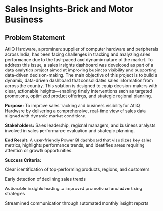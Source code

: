 # Sales Insights-Brick and Motor Business
## Problem Statement

AtliQ Hardware, a prominent supplier of computer hardware and peripherals across India, has been facing challenges in tracking and analyzing sales performance due to the fast-paced and dynamic nature of the market. To address this issue, a sales insights dashboard was developed as part of a data analytics project aimed at improving business visibility and supporting data-driven decision-making.
The main objective of this project is to build a dynamic, data-driven dashboard that consolidates sales information from across the country. This solution is designed to equip decision-makers with clear, actionable insights—enabling timely interventions such as targeted promotions, optimized product offerings, and strategic regional planning.

**Purpose:**
To improve sales tracking and business visibility for AtliQ Hardware by delivering a comprehensive, real-time view of sales data aligned with dynamic market conditions.

**Stakeholders:**
Sales leadership, regional managers, and business analysts involved in sales performance evaluation and strategic planning.

**End Result:**
A user-friendly Power BI dashboard that visualizes key sales metrics, highlights performance trends, and identifies areas requiring attention or growth opportunities.

**Success Criteria:**

Clear identification of top-performing products, regions, and customers

Early detection of declining sales trends

Actionable insights leading to improved promotional and advertising strategies

Streamlined communication through automated monthly insight reports
